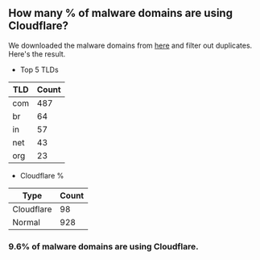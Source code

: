 ## How many % of malware domains are using Cloudflare?


We downloaded the malware domains from [here](https://urlhaus.abuse.ch) and filter out duplicates.
Here's the result.


[//]: # (start replacement)


- Top 5 TLDs

| TLD | Count |
| --- | --- |
| com | 487 |
| br | 64 |
| in | 57 |
| net | 43 |
| org | 23 |


- Cloudflare %

| Type | Count |
| --- | --- |
| Cloudflare | 98 |
| Normal | 928 |


### 9.6% of malware domains are using Cloudflare.